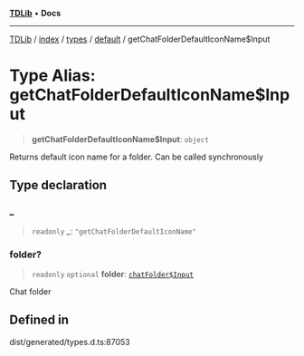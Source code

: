 [**TDLib**](../../../../../../README.md) • **Docs**

***

[TDLib](../../../../../../modules.md) / [index](../../../../../README.md) / [types](../../../README.md) / [default](../README.md) / getChatFolderDefaultIconName$Input

# Type Alias: getChatFolderDefaultIconName$Input

> **getChatFolderDefaultIconName$Input**: `object`

Returns default icon name for a folder. Can be called synchronously

## Type declaration

### \_

> `readonly` **\_**: `"getChatFolderDefaultIconName"`

### folder?

> `readonly` `optional` **folder**: [`chatFolder$Input`](chatFolder$Input.md)

Chat folder

## Defined in

dist/generated/types.d.ts:87053

